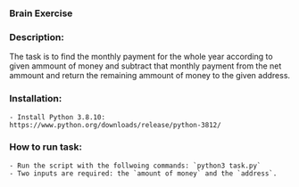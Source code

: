 ### Brain Exercise

### Description:

The task is to find the monthly payment for the whole year according to given ammount of money and subtract that monthly payment from the net ammount and return the remaining ammount of money to the given address.

### Installation:
    - Install Python 3.8.10: https://www.python.org/downloads/release/python-3812/
### How to run task:
    - Run the script with the follwoing commands: `python3 task.py`
    - Two inputs are required: the `amount of money` and the `address`.
